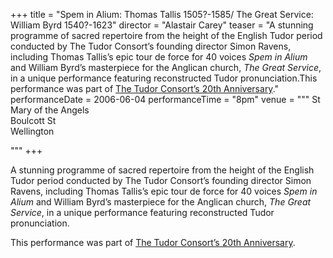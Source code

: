 +++
title = "Spem in Alium: Thomas Tallis 1505?-1585/ The Great Service: William Byrd 1540?-1623"
director = "Alastair Carey"
teaser = "A stunning programme of sacred repertoire from the height of the English Tudor period conducted by The Tudor Consort’s founding director Simon Ravens, including Thomas Tallis’s epic tour de force for 40 voices *Spem in Alium* and William Byrd’s masterpiece for the Anglican church, *The Great Service*, in a unique performance featuring reconstructed Tudor pronunciation.This performance was part of <u>The Tudor Consort&rsquo;s 20th Anniversary</u>."
performanceDate = 2006-06-04
performanceTime = "8pm"
venue = """
St Mary of the Angels  
Boulcott St  
Wellington  

"""
+++

A stunning programme of sacred repertoire from the height of the English Tudor period conducted by The Tudor Consort’s founding director Simon Ravens, including Thomas Tallis’s epic tour de force for 40 voices *Spem in Alium* and William Byrd’s masterpiece for the Anglican church, *The Great Service*, in a unique performance featuring reconstructed Tudor pronunciation.


This performance was part of <u>The Tudor Consort&rsquo;s 20th Anniversary</u>.

